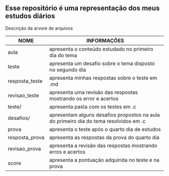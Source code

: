 ## Esse repositório é uma representação dos meus estudos diários

Descrição da arvore de arquivos

| NOME | INFORMAÇÕES |
|---|---|
| aula<number> | apresenta o conteúdo estudado no primeiro dia do tema|
| teste | apresenta um desafio sobre o tema disposto no segundo dia|
| resposta_teste | apresenta minhas respostas sobre o teste em .md|
| revisao_teste | apresenta uma revisão das respostas mostrando os error e acertos|
| teste/ | apresenta pasta com os testes em .c|
| desafios/ | apresentam alguns desafios propostos na aula do primeiro dia do tema resolvidos em .c |
| prova | apresenta o teste após o quarto dia de estudos |
| resposta_prova| apresenta as respostas da prova do quarto dia |
| revisao_prova | apresenta a revisão das respostas mostrando erros e acertos|
| score | apresenta a pontuação adquirida no teste e na prova |
